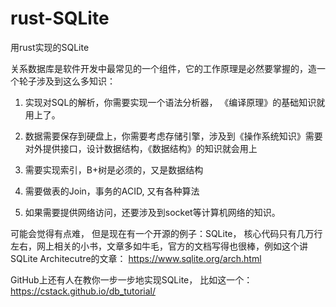# rust-SQLite
用rust实现的SQLite

关系数据库是软件开发中最常见的一个组件，它的工作原理是必然要掌握的，造一个轮子涉及到这么多知识：

1. 实现对SQL的解析，你需要实现一个语法分析器， 《编译原理》的基础知识就用上了。 

2. 数据需要保存到硬盘上，你需要考虑存储引擎，涉及到《操作系统知识》需要对外提供接口，设计数据结构，《数据结构》的知识就会用上 

3. 需要实现索引，B+树是必须的，又是数据结构 

4. 需要做表的Join，事务的ACID,  又有各种算法 

5. 如果需要提供网络访问，还要涉及到socket等计算机网络的知识。

可能会觉得有点难， 但是现在有一个开源的例子：SQLite， 核心代码只有几万行左右，网上相关的小书，文章多如牛毛，官方的文档写得也很棒，例如这个讲SQLite Architecutre的文章：
https://www.sqlite.org/arch.html

GitHub上还有人在教你一步一步地实现SQLite， 比如这一个：https://cstack.github.io/db_tutorial/

